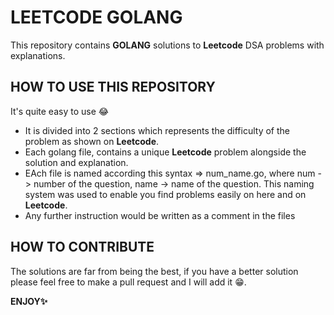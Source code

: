 # LEETCODE GOLANG
This repository contains **GOLANG** solutions to **Leetcode** DSA problems with explanations. 

## HOW TO USE THIS REPOSITORY
It's quite easy to use 😂
- It is divided into 2 sections which represents the difficulty of the problem as shown on **Leetcode**. 
- Each golang file, contains a unique **Leetcode** problem alongside the solution and explanation.
- EAch file is named according this syntax => num_name.go,     where num -> number of the question, name -> name of the question. This naming system was used to enable you find problems easily on here and on **Leetcode**.
- Any further instruction would be written as a comment in the files

## HOW TO CONTRIBUTE 
The solutions are far from being the best, if you have a better solution please feel free to make a pull request and I will add it 😁.

**ENJOY✨**
